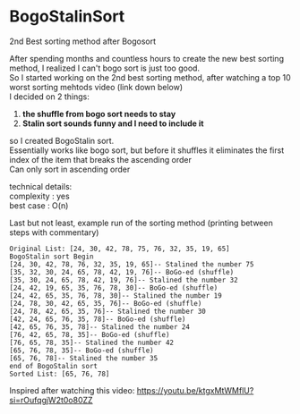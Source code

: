 # BogoStalinSort
2nd Best sorting method after Bogosort

After spending months and countless hours to create the new best sorting method, I realized I can't bogo sort is just too good.  <br>
So I started working on the 2nd best sorting method, after watching a top 10 worst sorting mehtods video (link down below)  <br>
I decided on 2 things:
1) **the shuffle from bogo sort needs to stay**
2) **Stalin sort sounds funny and I need to include it**

so I created BogoStalin sort.  <br>
Essentially works like bogo sort, but before it shuffles it eliminates the first index of the item that breaks the ascending order  <br>
Can only sort in ascending order  <br>

technical details:  <br>
complexity : yes  <br>
best case : O(n)  <br>


Last but not least, example run of the sorting method (printing between steps with commentary)
```
Original List: [24, 30, 42, 78, 75, 76, 32, 35, 19, 65]
BogoStalin sort Begin
[24, 30, 42, 78, 76, 32, 35, 19, 65]-- Stalined the number 75
[35, 32, 30, 24, 65, 78, 42, 19, 76]-- BoGo-ed (shuffle)
[35, 30, 24, 65, 78, 42, 19, 76]-- Stalined the number 32
[24, 42, 19, 65, 35, 76, 78, 30]-- BoGo-ed (shuffle)
[24, 42, 65, 35, 76, 78, 30]-- Stalined the number 19
[24, 78, 30, 42, 65, 35, 76]-- BoGo-ed (shuffle)
[24, 78, 42, 65, 35, 76]-- Stalined the number 30
[42, 24, 65, 76, 35, 78]-- BoGo-ed (shuffle)
[42, 65, 76, 35, 78]-- Stalined the number 24
[76, 42, 65, 78, 35]-- BoGo-ed (shuffle)
[76, 65, 78, 35]-- Stalined the number 42
[65, 76, 78, 35]-- BoGo-ed (shuffle)        
[65, 76, 78]-- Stalined the number 35
end of BogoStalin sort
Sorted List: [65, 76, 78]
```

Inspired after watching this video: https://youtu.be/ktgxMtWMflU?si=rOufqgjW2t0o80ZZ
